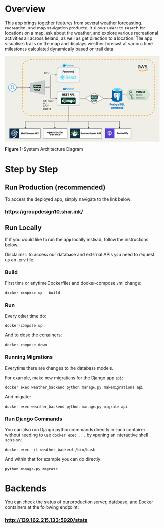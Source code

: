 # Overview

This app brings together features from several weather forecasting, recreation, and map navigation products. It allows users to search for locations on a map, ask about the weather, and explore various recreational activities all across Ireland, as well as get direction to a location. The app visualises trails on the map and displays weather forecast at various time milestones calculated dynamically based on trail data.

![System Architecture Diagram](docs/sys_arc.png)

**Figure 1:** System Architecture Diagram

# Step by Step

## Run Production (recommended)

To access the deployed app, simply navigate to the link below:

### https://groupdesign10.shor.ink/

## Run Locally

If if you would like to run the app locally instead, follow the instructions below.

Disclaimer: to access our database and external APIs you need to request us an .env file.

### Build
First time or anytime Dockerfiles and docker-compose.yml change:

`docker-compose up --build`


### Run
Every other time do:

`docker-compose up`

And to close the containers:

`docker-compose down`


### Running Migrations

Everytime there are changes to the database models.

For example, make new migrations for the Django app `api`:

``docker exec weather_backend python manage.py makemigrations api``

And migrate:

``docker exec weather_backend python manage.py migrate api``


### Run Django Commands

You can also run Django python commands directly in each container without needing to use `docker exec ...` by opening an interactive shell session:

`docker exec -it weather_backend /bin/bash`

And within that for example you can do directly:

`python manage.py migrate`

# Backends

You can check the status of our production server, database, and Docker containers at the following endpoint:

### http://139.162.215.133:5920/stats